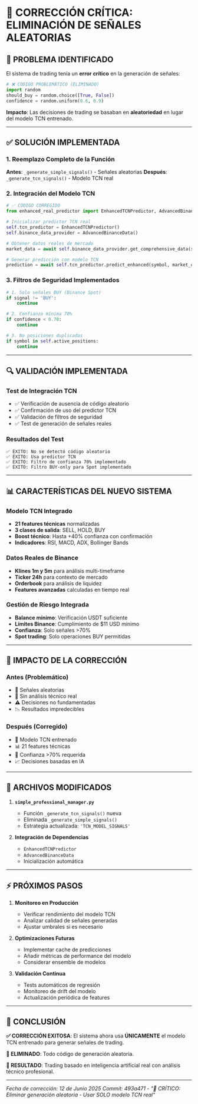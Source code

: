 # 🧠 CORRECCIÓN CRÍTICA: ELIMINACIÓN DE SEÑALES ALEATORIAS

## 🚨 PROBLEMA IDENTIFICADO

El sistema de trading tenía un **error crítico** en la generación de señales:

```python
# ❌ CÓDIGO PROBLEMÁTICO (ELIMINADO)
import random
should_buy = random.choice([True, False])
confidence = random.uniform(0.6, 0.9)
```

**Impacto**: Las decisiones de trading se basaban en **aleatoriedad** en lugar del modelo TCN entrenado.

---

## ✅ SOLUCIÓN IMPLEMENTADA

### **1. Reemplazo Completo de la Función**

**Antes**: `_generate_simple_signals()` - Señales aleatorias
**Después**: `_generate_tcn_signals()` - Modelo TCN real

### **2. Integración del Modelo TCN**

```python
# ✅ CÓDIGO CORREGIDO
from enhanced_real_predictor import EnhancedTCNPredictor, AdvancedBinanceData

# Inicializar predictor TCN real
self.tcn_predictor = EnhancedTCNPredictor()
self.binance_data_provider = AdvancedBinanceData()

# Obtener datos reales de mercado
market_data = await self.binance_data_provider.get_comprehensive_data(symbol)

# Generar predicción con modelo TCN
prediction = await self.tcn_predictor.predict_enhanced(symbol, market_data)
```

### **3. Filtros de Seguridad Implementados**

```python
# 1. Solo señales BUY (Binance Spot)
if signal != 'BUY':
    continue

# 2. Confianza mínima 70%
if confidence < 0.70:
    continue

# 3. No posiciones duplicadas
if symbol in self.active_positions:
    continue
```

---

## 🔍 VALIDACIÓN IMPLEMENTADA

### **Test de Integración TCN**
- ✅ Verificación de ausencia de código aleatorio
- ✅ Confirmación de uso del predictor TCN
- ✅ Validación de filtros de seguridad
- ✅ Test de generación de señales reales

### **Resultados del Test**
```
✅ ÉXITO: No se detectó código aleatorio
✅ ÉXITO: Usa predictor TCN
✅ ÉXITO: Filtro de confianza 70% implementado
✅ ÉXITO: Filtro BUY-only para Spot implementado
```

---

## 📊 CARACTERÍSTICAS DEL NUEVO SISTEMA

### **Modelo TCN Integrado**
- **21 features técnicas** normalizadas
- **3 clases de salida**: SELL, HOLD, BUY
- **Boost técnico**: Hasta +40% confianza con confirmación
- **Indicadores**: RSI, MACD, ADX, Bollinger Bands

### **Datos Reales de Binance**
- **Klines 1m y 5m** para análisis multi-timeframe
- **Ticker 24h** para contexto de mercado
- **Orderbook** para análisis de liquidez
- **Features avanzadas** calculadas en tiempo real

### **Gestión de Riesgo Integrada**
- **Balance mínimo**: Verificación USDT suficiente
- **Límites Binance**: Cumplimiento de $11 USD mínimo
- **Confianza**: Solo señales >70%
- **Spot trading**: Solo operaciones BUY permitidas

---

## 🎯 IMPACTO DE LA CORRECCIÓN

### **Antes (Problemático)**
- 🎲 Señales aleatorias
- 🚫 Sin análisis técnico real
- ⚠️ Decisiones no fundamentadas
- 📉 Resultados impredecibles

### **Después (Corregido)**
- 🧠 Modelo TCN entrenado
- 📊 21 features técnicas
- 🎯 Confianza >70% requerida
- 📈 Decisiones basadas en IA

---

## 🔧 ARCHIVOS MODIFICADOS

1. **`simple_professional_manager.py`**
   - Función `_generate_tcn_signals()` nueva
   - Eliminada `_generate_simple_signals()`
   - Estrategia actualizada: `'TCN_MODEL_SIGNALS'`

2. **Integración de Dependencias**
   - `EnhancedTCNPredictor`
   - `AdvancedBinanceData`
   - Inicialización automática

---

## ⚡ PRÓXIMOS PASOS

1. **Monitoreo en Producción**
   - Verificar rendimiento del modelo TCN
   - Analizar calidad de señales generadas
   - Ajustar umbrales si es necesario

2. **Optimizaciones Futuras**
   - Implementar cache de predicciones
   - Añadir métricas de performance del modelo
   - Considerar ensemble de modelos

3. **Validación Continua**
   - Tests automáticos de regresión
   - Monitoreo de drift del modelo
   - Actualización periódica de features

---

## 🎉 CONCLUSIÓN

**✅ CORRECCIÓN EXITOSA**: El sistema ahora usa **ÚNICAMENTE** el modelo TCN entrenado para generar señales de trading.

**🚫 ELIMINADO**: Todo código de generación aleatoria.

**🎯 RESULTADO**: Trading basado en inteligencia artificial real con análisis técnico profesional.

---

*Fecha de corrección: 12 de Junio 2025*
*Commit: 493a471 - "🧠 CRÍTICO: Eliminar generación aleatoria - Usar SOLO modelo TCN real"*
